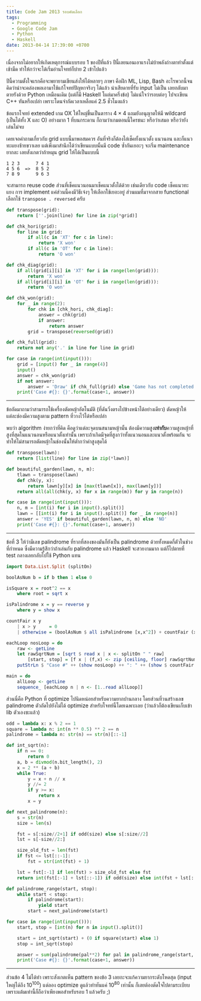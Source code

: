 ```yaml
---
title: Code Jam 2013 รอบคัดเลือก
tags:
  - Programming
  - Google Code Jam
  - Python
  - Haskell
date: 2013-04-14 17:39:00 +0700
---
```


เนื่องจากไม่อยากให้เกิดเหตุการณ์แบบรอบ 1 ของปีที่แล้ว ปีนี้เลยนอนเอาแรงไม่บ้าพลังถ่างตาทำตั้งแต่เช้ามืด ทำให้กว่าจะได้เริ่มอ่านโจทย์ก็บ่าย 2 เข้าไปแล้ว

ปีนี้ความตั้งใจแรกคือจะพยายามเขียนส่งให้ได้หลายๆ ภาษา คือฝึก ML, Lisp, Bash อะไรพวกนี้จนคิดว่าน่าจะคล่องพอเอามาใช้แก้โจทย์ปัญหาจริงๆ ได้แล้ว น่าเสียดายที่รับ input ไม่เป็น เลยกลับมาตายรังด้วย Python เหมือนเดิม (แต่ก็มี Haskell โผล่มาครึ่งข้อ) ไม่แน่ใจว่ารอบต่อๆ ไปจะเขียน C++ ทันหรือเปล่า เพราะโดนจำกัดเวลาเหลือแค่ 2.5 ชั่วโมงแล้ว

ข้อแรกโจทย์ extended เกม OX ให้ใหญ่ขึ้นเป็นตาราง $4\times4$ แถมยังอนุญาตให้มี wildcard (เป็นได้ทั้ง X และ O) อย่างมาก 1 ที่บนกระดาน ก็ถามว่าเกมตอนนี้ใครชนะ หรือว่าเสมอ หรือว่ายังเล่นไม่จบ

เคยเจอคำถามเกี่ยวกับ grid แบบนี้มาพอสมควร อันที่จริงก็ต้องไล่เช็คทั้งแนวตั้ง แนวนอน และก็แนวทะแยงซ้ายขวาเลย แต่เพิ่งมาสำนึกได้ว่าเขียนแบบนั้นมี code ซ้ำกันเยอะๆ จะเริ่ม maintenance ยากละ เลยสังเกตว่าถ้าหมุน grid ให้ได้เป็นแบบนี้

    1 2 3      7 4 1
    4 5 6  =>  8 5 2
    7 8 9      9 6 3

จะสามารถ reuse code ส่วนที่เช็คแนวนอนมาเช็คแนวตั้งได้ด้วย เช่นเดียวกับ code เช็คแนวทะแยง การ implement แค่ส่วนนี้คงมีวิธีเจ๋งๆ ให้เลือกใช้เยอะอยู่ ส่วนผมที่มาจากสาย functional เลือกใช้ `transpose . reversed` ครับ

``` python
def transpose(grid):
    return [''.join(line) for line in zip(*grid)]

def chk_hori(grid):
    for line in grid:
        if all(c in 'XT' for c in line):
            return 'X won'
        if all(c in 'OT' for c in line):
            return 'O won'

def chk_diag(grid):
    if all(grid[i][i] in 'XT' for i in range(len(grid))):
        return 'X won'
    if all(grid[i][i] in 'OT' for i in range(len(grid))):
        return 'O won'

def chk_won(grid):
    for _ in range(2):
        for chk in [chk_hori, chk_diag]:
            answer = chk(grid)
            if answer:
                return answer
        grid = transpose(reversed(grid))

def chk_full(grid):
    return not any('.' in line for line in grid)

for case in range(int(input())):
    grid = [input() for _ in range(4)]
    input()
    answer = chk_won(grid)
    if not answer:
        answer = 'Draw' if chk_full(grid) else 'Game has not completed'
    print('Case #{}: {}'.format(case+1, answer))
```

---

ข้อถัดมาถามว่าสามารถใช้เครื่องตัดหญ้าอัตโนมัติ (ที่ดันวิ่งตรงไปข้างหน้าได้อย่างเดียว) ตัดหญ้าให้แต่ละช่องมีความสูงตาม pattern ที่วางไว้ได้หรือเปล่า

พบว่า algorithm ง่ายกว่าที่คิด คือดูว่าแต่ละจุดบนสนามหญ้านั้น ต้องมีความสูง**เท่ากับ**ความสูงหญ้าที่สูงที่สุดในแนวนอนหรือแนวตั้งเท่านั้น เพราะถ้าเกิดมีจุดที่สูงกว่าทั้งแนวนอนและแนวตั้งพร้อมกัน จะทำให้ไม่สามารถตัดหญ้าในช่องนั้นให้ต่ำกว่าค่าสูงสุดได้

``` python
def transpose(lawn):
    return [list(line) for line in zip(*lawn)]

def beautiful_garden(lawn, n, m):
    tlawn = transpose(lawn)
    def chk(y, x):
        return lawn[y][x] in [max(tlawn[x]), max(lawn[y])]
    return all(all(chk(y, x) for x in range(m)) for y in range(n))

for case in range(int(input())):
    n, m = [int(i) for i in input().split()]
    lawn = [[int(i) for i in input().split()] for _ in range(n)]
    answer = 'YES' if beautiful_garden(lawn, n, m) else 'NO'
    print('Case #{}: {}'.format(case+1, answer))
```

---

ข้อที่ 3 ให้ว่ามีเลข palindrome ที่รากที่สองของมันก็ยังเป็น palindrome ด้วยทั้งหมดกี่ตัวในช่วงที่กำหนด ซึ่งมีความรู้สึกว่าถ้าเล่นกับ palindrome แล้ว Haskell จะสวยงามมาก แต่ก็ไปตายที่ test กลางเลยกลับไปใช้ Python แทน

``` haskell
import Data.List.Split (splitOn)

boolAsNum b = if b then 1 else 0

isSquare x = root^2 == x
    where root = sqrt x

isPalindrome x = y == reverse y
    where y = show x

countFair x y
    | x > y     = 0
    | otherwise = (boolAsNum $ all isPalindrome [x,x^2]) + countFair (x+1) y

eachLoop nosLoop = do
    raw <- getLine
    let rawSqrtNum = [sqrt $ read x | x <- splitOn " " raw]
        [start, stop] = [f x | (f,x) <- zip [ceiling, floor] rawSqrtNum]
    putStrLn $ "Case #" ++ (show nosLoop) ++ ": " ++ (show $ countFair start stop)

main = do
    allLoop <- getLine
    sequence_ [eachLoop n | n <- [1..read allLoop]]
```

ส่วนนี่คือ Python ที่ optimize ไปนิดหน่อยสำหรับความยากปานกลาง โดยส่วนที่วนสร้างเลข palindrome ตัวถัดไปยังไม่ได้ optimize สำหรับโจทย์นี้โดยเฉพาะเลย (ว่าแล้วก็ต้องเขียนเก็บเข้า lib ตัวเองซะแล้ว)

``` python
odd = lambda x: x % 2 == 1
square = lambda n: int(n ** 0.5) ** 2 == n
palindrome = lambda n: str(n) == str(n)[::-1]

def int_sqrt(n):
    if n == 0:
        return 0
    a, b = divmod(n.bit_length(), 2)
    x = 2 ** (a + b)
    while True:
        y = x + n // x
        y //= 2
        if y >= x:
            return x
        x = y

def next_palindrome(n):
    s = str(n)
    size = len(s)

    fst = s[:size//2+1] if odd(size) else s[:size//2]
    lst = s[-size//2:]

    size_old_fst = len(fst)
    if fst <= lst[::-1]:
        fst = str(int(fst) + 1)

    lst = fst[:-1] if len(fst) > size_old_fst else fst
    return int(fst[:-1] + lst[::-1]) if odd(size) else int(fst + lst[::-1])

def palindrome_range(start, stop):
    while start < stop:
        if palindrome(start):
            yield start
        start = next_palindrome(start)

for case in range(int(input())):
    start, stop = [int(n) for n in input().split()]

    start = int_sqrt(start) + (0 if square(start) else 1)
    stop = int_sqrt(stop)

    answer = sum(palindrome(pal**2) for pal in palindrome_range(start, stop+1))
    print('Case #{}: {}'.format(case+1, answer))
```

---

ส่วนข้อ 4 ไม่ได้ทำ เพราะสังเกตเห็น pattern ของข้อ 3 เลยกะจะแก้ความยากระดับโหดสุด (input ใหญ่ได้ถึง $10^{100}$) แต่ลอง optimize ดูแล้วทำทันแค่ $10^{80}$ เท่านั้น ก็เลยต้องตัดใจไปตามระเบียบ เพราะแต้มเท่านี้ก็ถือว่าเพียงพอสำหรับรอบ 1 แล้วครับ ;)
